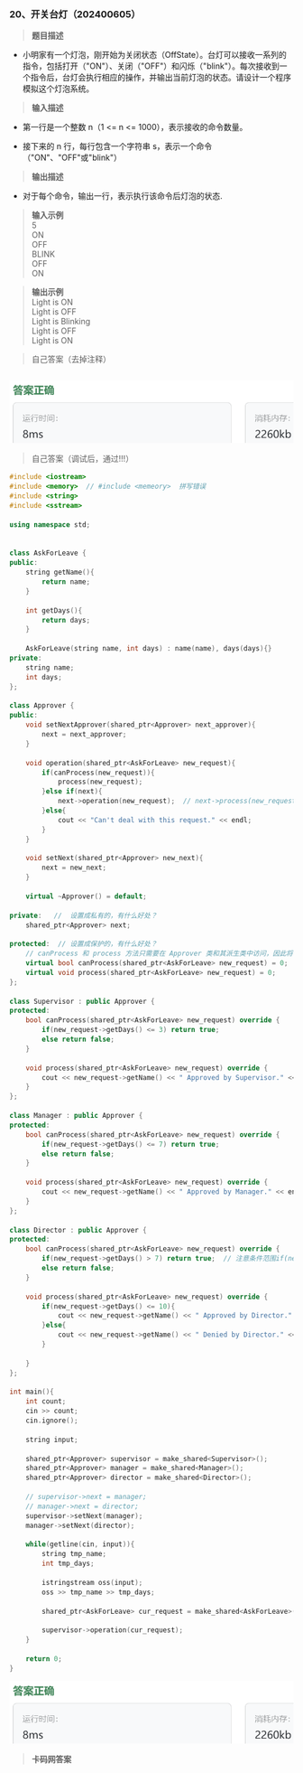 ### 20、开关台灯（202400605）
>**题目描述**  
- 小明家有一个灯泡，刚开始为关闭状态（OffState）。台灯可以接收一系列的指令，包括打开（"ON"）、关闭（"OFF"）和闪烁（"blink"）。每次接收到一个指令后，台灯会执行相应的操作，并输出当前灯泡的状态。请设计一个程序模拟这个灯泡系统。

>**输入描述**  
- 第一行是一个整数 n（1 <= n <= 1000），表示接收的命令数量。 

- 接下来的 n 行，每行包含一个字符串 s，表示一个命令（"ON"、"OFF"或"blink"）

>**输出描述**  
- 对于每个命令，输出一行，表示执行该命令后灯泡的状态.

>**输入示例**  
5  
ON  
OFF  
BLINK  
OFF  
ON     
  
>**输出示例**  
Light is ON  
Light is OFF  
Light is Blinking  
Light is OFF  
Light is ON   


>自己答案（去掉注释）
```C++


```
![alt text](image.png)


>自己答案（调试后，通过!!!）
```C++
#include <iostream>
#include <memory>  // #include <memeory>  拼写错误
#include <string>
#include <sstream>

using namespace std;


class AskForLeave {
public:
    string getName(){
        return name;
    }
    
    int getDays(){
        return days;
    }
    
    AskForLeave(string name, int days) : name(name), days(days){}
private:
    string name;
    int days;
};

class Approver {
public:
    void setNextApprover(shared_ptr<Approver> next_approver){
        next = next_approver;
    }
    
    void operation(shared_ptr<AskForLeave> new_request){
        if(canProcess(new_request)){
            process(new_request);
        }else if(next){
            next->operation(new_request);  // next->process(new_request);
        }else{
            cout << "Can't deal with this request." << endl;
        }
    }
    
    void setNext(shared_ptr<Approver> new_next){
        next = new_next;
    }
    
    virtual ~Approver() = default;
    
private:   //  设置成私有的，有什么好处？
    shared_ptr<Approver> next;

protected:  // 设置成保护的，有什么好处？
    // canProcess 和 process 方法只需要在 Approver 类和其派生类中访问，因此将它们设为 protected，可以隐藏实现细节，不对外暴露这些方法，增强类的封装性
    virtual bool canProcess(shared_ptr<AskForLeave> new_request) = 0;
    virtual void process(shared_ptr<AskForLeave> new_request) = 0;
};

class Supervisor : public Approver {
protected:
    bool canProcess(shared_ptr<AskForLeave> new_request) override {
        if(new_request->getDays() <= 3) return true;
        else return false;
    }
    
    void process(shared_ptr<AskForLeave> new_request) override {
        cout << new_request->getName() << " Approved by Supervisor." << endl;
    }
};

class Manager : public Approver {
protected:
    bool canProcess(shared_ptr<AskForLeave> new_request) override {
        if(new_request->getDays() <= 7) return true;
        else return false;
    }
    
    void process(shared_ptr<AskForLeave> new_request) override {
        cout << new_request->getName() << " Approved by Manager." << endl;
    }
};

class Director : public Approver {
protected:
    bool canProcess(shared_ptr<AskForLeave> new_request) override {
        if(new_request->getDays() > 7) return true;  // 注意条件范围if(new_request->getDays() >= 10) return true;
        else return false;
    }
    
    void process(shared_ptr<AskForLeave> new_request) override {
        if(new_request->getDays() <= 10){    
            cout << new_request->getName() << " Approved by Director." << endl;  // 注意题目要求，大于10要Denied，而不是不处理
        }else{
            cout << new_request->getName() << " Denied by Director." << endl;  // 注意题目要求，大于10要Denied，而不是不处理
        }
        
    }
};

int main(){
    int count;
    cin >> count;
    cin.ignore();
    
    string input;
    
    shared_ptr<Approver> supervisor = make_shared<Supervisor>();
    shared_ptr<Approver> manager = make_shared<Manager>();
    shared_ptr<Approver> director = make_shared<Director>();
    
    // supervisor->next = manager;
    // manager->next = director;
    supervisor->setNext(manager);
    manager->setNext(director);
    
    while(getline(cin, input)){
        string tmp_name;
        int tmp_days;
        
        istringstream oss(input);
        oss >> tmp_name >> tmp_days;
        
        shared_ptr<AskForLeave> cur_request = make_shared<AskForLeave>(tmp_name, tmp_days);
        
        supervisor->operation(cur_request);
    }
    
    return 0;
}
```
![alt text](77860f2d2bce83cdf5822e7d32cefab.png)



> **卡码网答案**
```C++

```